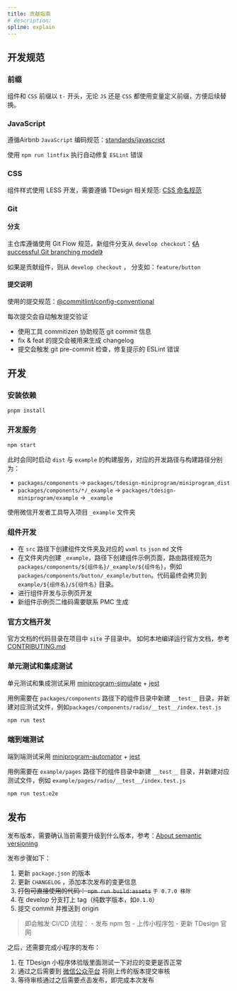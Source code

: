 ```yaml
---
title: 贡献指南
# description:
spline: explain
---
```

## 开发规范

### 前缀

组件和 `CSS` 前缀以 `t-` 开头，无论 `JS` 还是 `CSS` 都使用变量定义前缀，方便后续替换。

### JavaScript

遵循Airbnb `JavaScript` 编码规范：[standards/javascript](https://github.com/airbnb/javascript)

使用 `npm run lintfix` 执行自动修复 `ESLint` 错误

### CSS

组件样式使用 LESS 开发，需要遵循 TDesign 相关规范: [CSS 命名规范](https://github.com/Tencent/tdesign-common/blob/main/css-naming.md)

### Git

#### 分支

主仓库遵循使用 Git Flow 规范，新组件分支从 `develop checkout`：[《A successful Git branching model》](https://nvie.com/posts/a-successful-git-branching-model/)

如果是贡献组件，则从 `develop checkout` ， 分支如：`feature/button`

#### 提交说明

使用的提交规范：[@commitlint/config-conventional](https://github.com/conventional-changelog/commitlint/tree/master/@commitlint/config-conventional)

每次提交会自动触发提交验证

- 使用工具 commitizen 协助规范 git commit 信息
- fix & feat 的提交会被用来生成 changelog
- 提交会触发 git pre-commit 检查，修复提示的 ESLint 错误

## 开发

### 安装依赖

```bash
pnpm install
```

### 开发服务

```bash
npm start
```

此时会同时启动 `dist` 与 `example` 的构建服务，对应的开发路径与构建路径分别为：

- `packages/components` -> `packages/tdesign-miniprogram/miniprogram_dist`
- `packages/components/*/_example` -> `packages/tdesign-miniprogram/example` -> `_example`

使用微信开发者工具导入项目 `_example` 文件夹

### 组件开发

- 在 `src` 路径下创建组件文件夹及对应的 `wxml` `ts` `json` `md` 文件
- 在文件夹内创建 `_example`，路径下创建组件示例页面，路由路径规范为 `packages/components/${组件名}/_example/${组件名}`，例如 `packages/components/button/_example/button`。代码最终会拷贝到 `example/${组件名}/${组件名}` 目录。
- 进行组件开发与示例页开发
- 新组件示例页二维码需要联系 PMC 生成

### 官方文档开发

官方文档的代码目录在项目中 `site` 子目录中。
如何本地编译运行官方文档，参考 [CONTRIBUTING.md](https://github.com/Tencent/tdesign-miniprogram/blob/main/site/README.md)

### 单元测试和集成测试

单元测试和集成测试采用 [miniprogram-simulate](https://github.com/wechat-miniprogram/miniprogram-simulate) + [jest](https://jestjs.io/docs/en/getting-started.html)

用例需要在 `packages/components` 路径下的组件目录中新建 `__test__` 目录，并新建对应测试文件，例如`packages/components/radio/__test__/index.test.js`

```bash
npm run test
```

### 端到端测试

端到端测试采用 [miniprogram-automator](https://developers.weixin.qq.com/miniprogram/dev/devtools/auto/) + [jest](https://jestjs.io/docs/en/getting-started.html)

用例需要在 `example/pages` 路径下的组件目录中新建 `__test__` 目录，并新建对应测试文件，例如 `example/pages/radio/__test__/index.test.js`

```bash
npm run test:e2e
```

## 发布

发布版本，需要确认当前需要升级到什么版本，参考：[About semantic versioning](https://docs.npmjs.com/about-semantic-versioning)

发布步骤如下：

1. 更新 `package.json` 的版本
2. 更新 `CHANGELOG` ，添加本次发布的变更信息
3. ~~打包可直接使用的代码： `npm run build:assets`~~ `于 0.7.0 移除`
4. 在 develop 分支打上 tag（纯数字版本，如`0.1.0`）
5. 提交 commit 并推送到 origin

> 即会触发 CI/CD 流程：
    - 发布 npm 包
    - 上传小程序包
    - 更新 TDesign 官网

之后，还需要完成小程序的发布：

1. 在 TDesign 小程序体验版里面测试一下对应的变更是否正常
2. 通过之后需要到 [微信公众平台](https://mp.weixin.qq.com/) 将刚上传的版本提交审核
3. 等待审核通过之后需要点击发布，即完成本次发布
